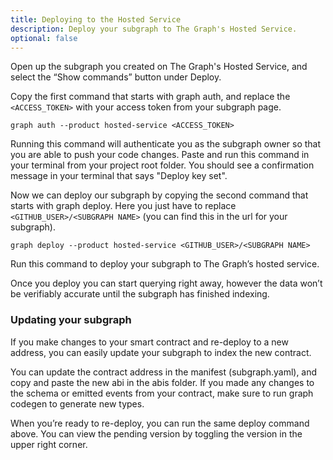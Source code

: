 ```yaml
---
title: Deploying to the Hosted Service
description: Deploy your subgraph to The Graph's Hosted Service.
optional: false
---
```


Open up the subgraph you created on The Graph's Hosted Service, and select the “Show commands” button under Deploy.

Copy the first command that starts with graph auth, and replace the `<ACCESS_TOKEN>` with your access token from your subgraph page.

```
graph auth --product hosted-service <ACCESS_TOKEN>
```

Running this command will authenticate you as the subgraph owner so that you are able to push your code changes. Paste and run this command in your terminal from your project root folder. You should see a confirmation message in your terminal that says "Deploy key set".

Now we can deploy our subgraph by copying the second command that starts with graph deploy. Here you just have to replace `<GITHUB_USER>/<SUBGRAPH NAME>` (you can find this in the url for your subgraph).

```
graph deploy --product hosted-service <GITHUB_USER>/<SUBGRAPH NAME>
```

Run this command to deploy your subgraph to The Graph’s hosted service.

Once you deploy you can start querying right away, however the data won’t be verifiably accurate until the subgraph has finished indexing.

### Updating your subgraph

If you make changes to your smart contract and re-deploy to a new address, you can easily update your subgraph to index the new contract.

You can update the contract address in the manifest (subgraph.yaml), and copy and paste the new abi in the abis folder. If you made any changes to the schema or emitted events from your contract, make sure to run graph codegen to generate new types.

When you’re ready to re-deploy, you can run the same deploy command above. You can view the pending version by toggling the version in the upper right corner.
